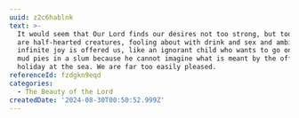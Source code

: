 ```yaml
---
uuid: z2c6hablnk
text: >-
  It would seem that Our Lord finds our desires not too strong, but too weak. We
  are half-hearted creatures, fooling about with drink and sex and ambition when
  infinite joy is offered us, like an ignorant child who wants to go on making
  mud pies in a slum because he cannot imagine what is meant by the offer of a
  holiday at the sea. We are far too easily pleased.
referenceId: fzdgkn9eqd
categories:
  - The Beauty of the Lord
createdDate: '2024-08-30T00:50:52.999Z'
---
```


